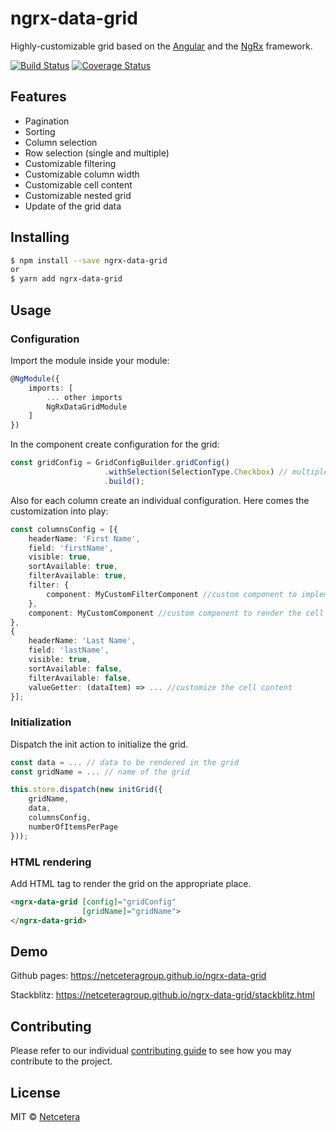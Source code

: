 # ngrx-data-grid
Highly-customizable grid based on the [Angular](https://angular.io/) and the [NgRx](https://ngrx.io/) framework.

[![Build Status](https://travis-ci.org/netceteragroup/ngrx-data-grid.svg?branch=master)](https://travis-ci.org/netceteragroup/ngrx-data-grid)
[![Coverage Status](https://coveralls.io/repos/github/netceteragroup/ngrx-data-grid/badge.svg)](https://coveralls.io/github/netceteragroup/ngrx-data-grid?branch=master)

## Features
* Pagination
* Sorting
* Column selection
* Row selection (single and multiple)
* Customizable filtering
* Customizable column width
* Customizable cell content
* Customizable nested grid
* Update of the grid data
## Installing
```bash
$ npm install --save ngrx-data-grid
or
$ yarn add ngrx-data-grid
```
## Usage
### Configuration
Import the module inside your module:
```typescript
@NgModule({
    imports: [
        ... other imports
        NgRxDataGridModule
    ]
})
```
In the component create configuration for the grid:
```typescript
const gridConfig = GridConfigBuilder.gridConfig()
                     .withSelection(SelectionType.Checkbox) // multiple selection of rows
                     .build();
```
Also for each column create an individual configuration. Here comes the customization into play: 
```typescript
const columnsConfig = [{
    headerName: 'First Name',
    field: 'firstName',
    visible: true,
    sortAvailable: true,
    filterAvailable: true,
    filter: {
        component: MyCustomFilterComponent //custom component to implement the filtering
    },
    component: MyCustomComponent //custom component to render the cell
}, 
{
    headerName: 'Last Name',
    field: 'lastName',
    visible: true,
    sortAvailable: false,
    filterAvailable: false,
    valueGetter: (dataItem) => ... //customize the cell content
}];
```
### Initialization
Dispatch the init action to initialize the grid.
``` typescript
const data = ... // data to be rendered in the grid
const gridName = ... // name of the grid

this.store.dispatch(new initGrid({
    gridName,
    data,
    columnsConfig,
    numberOfItemsPerPage
}));
```
### HTML rendering
Add HTML tag to render the grid on the appropriate place.
```html
<ngrx-data-grid [config]="gridConfig"
                [gridName]="gridName">
</ngrx-data-grid>
```
## Demo
Github pages: https://netceteragroup.github.io/ngrx-data-grid

Stackblitz: https://netceteragroup.github.io/ngrx-data-grid/stackblitz.html

## Contributing
Please refer to our individual [contributing guide](https://github.com/netceteragroup/ngrx-data-grid/blob/master/CONTRIBUTING.md) to see how you may contribute to the project.

## License
MIT © [Netcetera](https://github.com/netceteragroup)
